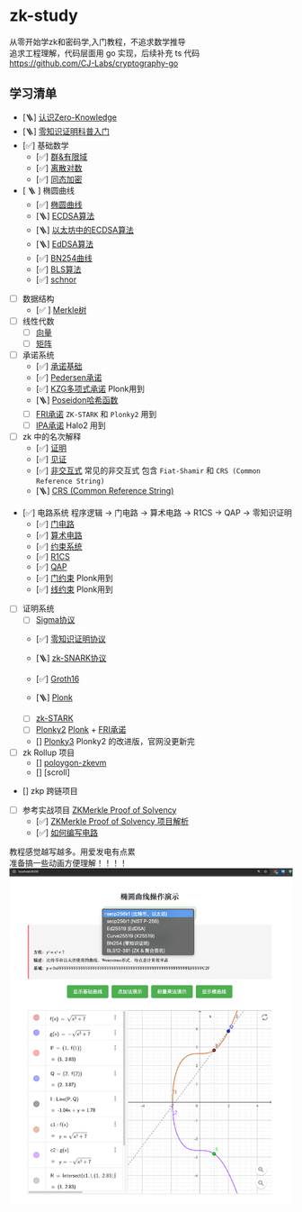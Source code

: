 # zk-study
从零开始学zk和密码学,入门教程，不追求数学推导 <br/>
追求工程理解，代码层面用 go 实现，后续补充 ts 代码 <br/>
https://github.com/CJ-Labs/cryptography-go
## 学习清单
- [🪜] [认识Zero-Knowledge](./1.认识zk.md)
- [🪜] [零知识证明科普入门](零知识证明科普.md)
- [✅] 基础数学
  - [✅] [群&有限域](./basicMath/1.群&有限域.md)
  - [✅] [离散对数](./basicMath/2.离散对数问题.md)
  - [✅] [同态加密](./basicMath/3.同态加密.md)
- [ 🪜 ] 椭圆曲线
  - [✅] [椭圆曲线](./ecc/1.椭圆曲线.md)
  - [🪜] [ECDSA算法](./ecc/2.ECDSA算法.md)
  - [🪜] [以太坊中的ECDSA算法](./ecc/2.1.以太坊中的ECDSA算法.md)
  - [🪜] [EdDSA算法](./ecc/3.EdDSA算法.md)
  - [✅] [BN254曲线](./ecc/4.BN254曲线.md)
  - [✅] [BLS算法](./ecc/5.BLS算法.md)
  - [✅] [schnor](./ecc/6.shcnor.md)
- [ ] 数据结构
  - [✅ ] [Merkle树](./merkle/merkle.md)
- [ ] 线性代数
  - [ ] [向量](.linearAlgebra/1.向量.md)
  - [ ] [矩阵](.linearAlgebra/2.矩阵.md)
- [ ] 承诺系统
  - [✅] [承诺基础](./promise/1.承诺.md)
  - [✅] [Pedersen承诺](./promise/2.Pedersen承诺.md)
  - [✅] [KZG多项式承诺](./promise/3.kzg多项式承诺.md) Plonk用到
  - [🪜] [Poseidon哈希函数](./promise/4.Poseidon哈希函数.md)
  - [ ] [FRI承诺](./promise/5.FRI承诺.md) `ZK-STARK` 和 `Plonky2` 用到
  - [ ] [IPA承诺]() Halo2 用到
- [ ] zk 中的名次解释
  - [✅] [证明](./other/证明.md)
  - [✅] [见证](./other/witness.md)
  - [✅] [非交互式](./other/非交互式.md) 常见的非交互式 包含 `Fiat-Shamir` 和 `CRS (Common Reference String)`
  - [🪜] [CRS (Common Reference String)](./other/CRS.md)
- [✅] 电路系统
    程序逻辑 → 门电路 → 算术电路 → R1CS → QAP → 零知识证明
  - [✅] [门电路](./circuit/1.门电路.md)
  - [✅] [算术电路](./circuit/算术电路.md)
  - [✅] [约束系统](./circuit/2.约束系统.md)
  - [✅] [R1CS](./circuit/3.R1CS.md)
  - [✅] [QAP](./circuit/4.QAP.md)
  - [✅] [门约束](./circuit/5.门约束.md)  Plonk用到
  - [✅] [线约束](./circuit/6.线约束.md)  Plonk用到
- [ ] 证明系统
  - [ ] [Sigma协议](./sigma协议.md)
  - [✅] [零知识证明协议](./13.零知识证明协议.md)
  
  - [🪜] [zk-SNARK协议](./14.zk-SNARK协议.md)
  - [✅] [Groth16](./15.Grot16.md)
  - [🪜] [Plonk](./18.Plonk.md)
  - [ ] [zk-STARK](./19.zk-STARK.md)
  - [ ] [Plonky2]()  [Plonk](./18.Plonk.md) + [FRI承诺](./promise/5.FRI承诺.md)
  - []  [Plonky3]() Plonky2 的改进版，官网没更新完
- [ ] zk Rollup 项目
  - [] [poloygon-zkevm]()
  - [] [scroll]

- [] zkp 跨链项目
- [ ] 参考实战项目 [ZKMerkle Proof of Solvency](https://github.com/leo-shi-dacheng/zkmerkle-proof-of-solvency)
  - [✅] [ZKMerkle Proof of Solvency 项目解析](./zkmerkle-proof-of-solvency/1.项目解析.md)
  - [✅] [如何编写电路](./zkmerkle-proof-of-solvency/如何编写电路.md)
 
教程感觉越写越多。用爱发电有点累 <br/>
准备搞一些动画方便理解！！！！
![alt text](image-3.png)